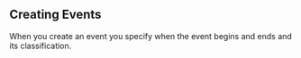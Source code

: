 ## Creating Events

When you create an event you specify when the event begins and ends and its classification. 
